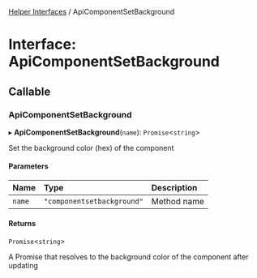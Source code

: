 [Helper Interfaces](../README.md) / ApiComponentSetBackground

# Interface: ApiComponentSetBackground

## Callable

### ApiComponentSetBackground

▸ **ApiComponentSetBackground**(`name`): `Promise`<`string`\>

Set the background color (hex) of the component

#### Parameters

| Name | Type | Description |
| :------ | :------ | :------ |
| `name` | ``"componentsetbackground"`` | Method name |

#### Returns

`Promise`<`string`\>

A Promise that resolves to the background color of the component after updating

